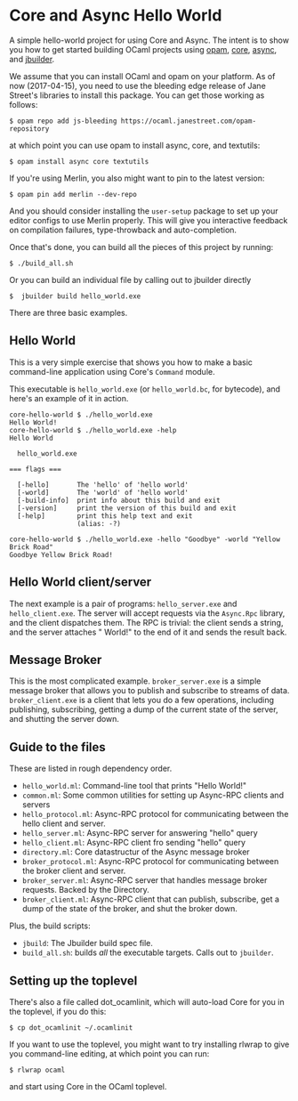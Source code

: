 Core and Async Hello World
==========================

A simple hello-world project for using Core and Async.  The intent is
to show you how to get started building OCaml projects using
[opam](http://opam.ocaml.org),
[core](https://github.com/janestreet/core), 
[async](https://github.com/janestreet/async),
and [jbuilder](https://github.com/janestreet/jbuilder).

We assume that you can install OCaml and opam on your platform.  As of
now (2017-04-15), you need to use the bleeding edge release of Jane
Street's libraries to install this package. You can get those working
as follows:

    $ opam repo add js-bleeding https://ocaml.janestreet.com/opam-repository
	
at which point you can use opam to install async, core, and textutils:

    $ opam install async core textutils

If you're using Merlin, you also might want to pin to the latest
version:

    $ opam pin add merlin --dev-repo

And you should consider installing the `user-setup` package to set up
your editor configs to use Merlin properly. This will give you
interactive feedback on compilation failures, type-throwback and
auto-completion.

Once that's done, you can build all the pieces of this project by
running:

    $ ./build_all.sh

Or you can build an individual file by calling out to jbuilder
directly

    $  jbuilder build hello_world.exe

There are three basic examples.

Hello World
-----------

This is a very simple exercise that shows you how to make a basic
command-line application using Core's `Command` module.

This executable is `hello_world.exe` (or `hello_world.bc`, for
bytecode), and here's an example of it in action.

    core-hello-world $ ./hello_world.exe
    Hello World!
    core-hello-world $ ./hello_world.exe -help
    Hello World

      hello_world.exe

    === flags ===

      [-hello]       The 'hello' of 'hello world'
      [-world]       The 'world' of 'hello world'
      [-build-info]  print info about this build and exit
      [-version]     print the version of this build and exit
      [-help]        print this help text and exit
                     (alias: -?)

    core-hello-world $ ./hello_world.exe -hello "Goodbye" -world "Yellow Brick Road"
    Goodbye Yellow Brick Road!


Hello World client/server
-------------------------

The next example is a pair of programs: `hello_server.exe` and
`hello_client.exe`.  The server will accept requests via the
`Async.Rpc` library, and the client dispatches them.  The RPC is
trivial: the client sends a string, and the server attaches " World!"
to the end of it and sends the result back.

Message Broker
--------------

This is the most complicated example.  `broker_server.exe` is a
simple message broker that allows you to publish and subscribe to
streams of data.  `broker_client.exe` is a client that lets you do
a few operations, including publishing, subscribing, getting a dump of
the current state of the server, and shutting the server down.

Guide to the files
------------------

These are listed in rough dependency order.

* `hello_world.ml`: Command-line tool that prints "Hello World!"
* `common.ml`: Some common utilities for setting up Async-RPC clients
  and servers
* `hello_protocol.ml`: Async-RPC protocol for communicating between
  the hello client and server.
* `hello_server.ml`: Async-RPC server for answering "hello" query
* `hello_client.ml`: Async-RPC client fro sending "hello" query
* `directory.ml`: Core datastructur of the Async message broker
* `broker_protocol.ml`: Async-RPC protocol for communicating between
  the broker client and server.
* `broker_server.ml`: Async-RPC server that handles message broker
  requests.  Backed by the Directory.
* `broker_client.ml`: Async-RPC client that can publish, subscribe,
  get a dump of the state of the broker, and shut the broker down.

Plus, the build scripts:

* `jbuild`: The Jbuilder build spec file.
* `build_all.sh`: builds _all_ the executable targets.  Calls out to
  `jbuilder`.


Setting up the toplevel
-----------------------

There's also a file called dot_ocamlinit, which will auto-load Core
for you in the toplevel, if you do this:

    $ cp dot_ocamlinit ~/.ocamlinit

If you want to use the toplevel, you might want to try installing
rlwrap to give you command-line editing, at which point you can run:

    $ rlwrap ocaml

and start using Core in the OCaml toplevel.
